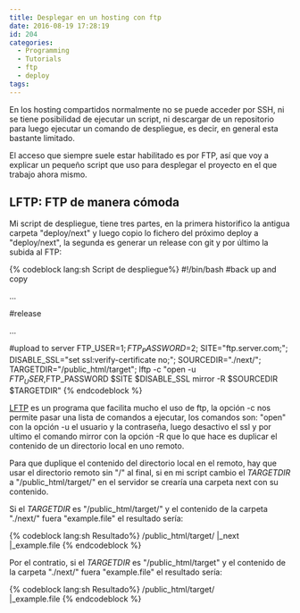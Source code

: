 ```yaml
---
title: Desplegar en un hosting con ftp
date: 2016-08-19 17:28:19
id: 204
categories:
  - Programming
  - Tutorials
  - ftp
  - deploy
tags:
---
```

En los hosting compartidos normalmente no se puede acceder por SSH, ni se tiene posibilidad de ejecutar un script, ni descargar de un repositorio para luego ejecutar un comando de despliegue, es decir, en general esta bastante limitado.

El acceso que siempre suele estar habilitado es por FTP, así que voy a explicar un pequeño script que uso para desplegar el proyecto en el que trabajo ahora mismo.
<!-- more -->
## LFTP: FTP de manera cómoda 

Mi script de despliegue, tiene tres partes, en la primera historifico la antigua carpeta "deploy/next" y luego copio lo fichero del próximo deploy a "deploy/next", la segunda es generar un release con git y por último la subida al FTP:

{% codeblock lang:sh Script de despliegue%}
#!/bin/bash
#back up and copy

...

#release

...

#upload to server
FTP_USER=$1;
FTP_PASSWORD=$2;
SITE="ftp.server.com;";
DISABLE_SSL="set ssl:verify-certificate no;";
SOURCEDIR="./next/";
TARGETDIR="/public_html/target";
lftp -c "open -u $FTP_USER,$FTP_PASSWORD $SITE $DISABLE_SSL  mirror -R $SOURCEDIR $TARGETDIR"
{% endcodeblock %}

[LFTP](https://lftp.yar.ru/) es un programa que facilita mucho el uso de ftp, la opción -c nos permite pasar una lista de comandos a ejecutar, los comandos son: "open" con la opción -u el usuario y la contraseña, luego desactivo el ssl y por ultimo el comando mirror con la opción -R que lo que hace es duplicar el contenido de un directorio local en uno remoto.

Para que duplique el contenido del directorio local en el remoto, hay que usar el directorio remoto sin "/" al final, si en mi script cambio el _TARGETDIR_ a "/public_html/target/" en el servidor se crearía una carpeta next con su contenido.

Si el _TARGETDIR_ es "/public_html/target/" y el contenido de la carpeta "./next/" fuera "example.file" el resultado sería:

{% codeblock lang:sh Resultado%}
/public_html/target/
  |_next
    |_example.file
{% endcodeblock %}

Por el contratio, si el _TARGETDIR_ es "/public_html/target" y el contenido de la carpeta "./next/" fuera "example.file" el resultado sería:

{% codeblock lang:sh Resultado%}
/public_html/target/  
  |_example.file
{% endcodeblock %}